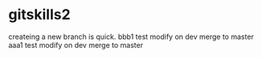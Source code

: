 # gitskills2
createing a new branch is quick.
bbb1 test modify on dev merge to master
aaa1 test modify on dev merge to master
